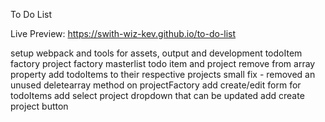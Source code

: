 To Do List

Live Preview: https://swith-wiz-kev.github.io/to-do-list

setup webpack and tools for assets, output and development
todoItem factory
project factory
masterlist
todo item and project remove from array property
add todoItems to their respective projects
small fix - removed an unused deletearray method on projectFactory
add create/edit form for todoItems
add select project dropdown that can be updated
add create project button
